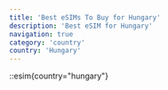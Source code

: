 ```yaml
---
title: 'Best eSIMs To Buy for Hungary'
description: 'Best eSIM for Hungary'
navigation: true
category: 'country'
country: 'Hungary'
---
```


::esim{country="hungary"}
